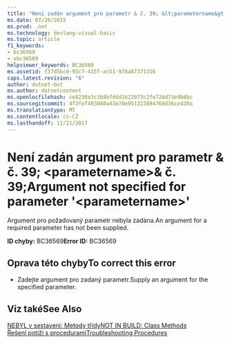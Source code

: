 ```yaml
---
title: "Není zadán argument pro parametr & č. 39; &lt;parametername&gt;& č. 39;"
ms.date: 07/20/2015
ms.prod: .net
ms.technology: devlang-visual-basic
ms.topic: article
f1_keywords:
- bc36569
- vbc36569
helpviewer_keywords: BC36569
ms.assetid: f37d5bcd-93c7-435f-ac51-978a87371316
caps.latest.revision: "6"
author: dotnet-bot
ms.author: dotnetcontent
ms.openlocfilehash: ce8236e3c3b8bfddd1622073c2fe726d73e9b8bc
ms.sourcegitcommit: 4f3fef493080a43e70e951223894768d36ce430a
ms.translationtype: MT
ms.contentlocale: cs-CZ
ms.lasthandoff: 11/21/2017
---
```

# <a name="argument-not-specified-for-parameter-39ltparameternamegt39"></a><span data-ttu-id="95b7f-102">Není zadán argument pro parametr & č. 39; &lt;parametername&gt;& č. 39;</span><span class="sxs-lookup"><span data-stu-id="95b7f-102">Argument not specified for parameter &#39;&lt;parametername&gt;&#39;</span></span>
<span data-ttu-id="95b7f-103">Argument pro požadovaný parametr nebyla zadána.</span><span class="sxs-lookup"><span data-stu-id="95b7f-103">An argument for a required parameter has not been supplied.</span></span>  
  
 <span data-ttu-id="95b7f-104">**ID chyby:** BC36569</span><span class="sxs-lookup"><span data-stu-id="95b7f-104">**Error ID:** BC36569</span></span>  
  
## <a name="to-correct-this-error"></a><span data-ttu-id="95b7f-105">Oprava této chyby</span><span class="sxs-lookup"><span data-stu-id="95b7f-105">To correct this error</span></span>  
  
-   <span data-ttu-id="95b7f-106">Zadejte argument pro zadaný parametr.</span><span class="sxs-lookup"><span data-stu-id="95b7f-106">Supply an argument for the specified parameter.</span></span>  
  
## <a name="see-also"></a><span data-ttu-id="95b7f-107">Viz také</span><span class="sxs-lookup"><span data-stu-id="95b7f-107">See Also</span></span>  
 [<span data-ttu-id="95b7f-108">NEBYL v sestavení: Metody třídy</span><span class="sxs-lookup"><span data-stu-id="95b7f-108">NOT IN BUILD: Class Methods</span></span>](http://msdn.microsoft.com/en-us/326214bb-6367-48e7-bb24-714844791400)  
 [<span data-ttu-id="95b7f-109">Řešení potíží s procedurami</span><span class="sxs-lookup"><span data-stu-id="95b7f-109">Troubleshooting Procedures</span></span>](../../visual-basic/programming-guide/language-features/procedures/troubleshooting-procedures.md)
